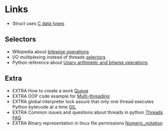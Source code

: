 # Links

- Struct uses [C data types](https://en.wikipedia.org/wiki/C_data_types)

## Selectors

- Wikipedia about [bitewise operations](https://sv.wikipedia.org/wiki/Bitvis_operation)
- I/O multiplexing instead of threads [selectors](https://docs.python.org/3/library/selectors.html)
- Python reference about [Unary arithmetic and bitwise operations](https://docs.python.org/3/reference/expressions.html#unary-arithmetic-and-bitwise-operations)

## Extra

- EXTRA How to create a work [Queue](https://docs.python.org/3/library/queue.html)
- EXTRA OOP code example for [Multi-threading](https://docs.python.org/3/tutorial/stdlib2.html#multi-threading)
- EXTRA global interpreter lock assure that only one thread executes Python bytecode at a time [GIL](https://docs.python.org/3/glossary.html#term-global-interpreter-lock)
- EXTRA Common issues and questions about threads in python [Threads FAQ](https://docs.python.org/3/faq/library.html#threads)
- EXTRA Binary representation in linux file permissions [Numeric_notation](https://en.wikipedia.org/wiki/File-system_permissions#Numeric_notation)
